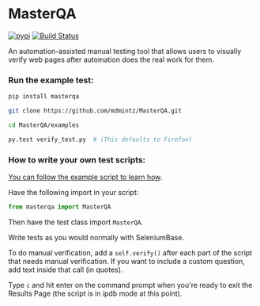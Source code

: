 # MasterQA
[![pypi](https://img.shields.io/pypi/v/masterqa.svg)](https://pypi.python.org/pypi/seleniumbase) [![Build Status](https://travis-ci.org/mdmintz/MasterQA.svg?branch=master)](https://travis-ci.org/mdmintz/SeleniumBase)

An automation-assisted manual testing tool that allows users to visually verify web pages after automation does the real work for them.

### Run the example test:
```bash
pip install masterqa

git clone https://github.com/mdmintz/MasterQA.git

cd MasterQA/examples

py.test verify_test.py  # (This defaults to Firefox)
```

### How to write your own test scripts:

[You can follow the example script to learn how](https://github.com/mdmintz/MasterQA/blob/master/examples/verify_test.py).

Have the following import in your script:
```python
from masterqa import MasterQA
```

Then have the test class import ``MasterQA``.

Write tests as you would normally with SeleniumBase.

To do manual verification, add a ``self.verify()`` after each part of the script that needs manual verification. If you want to include a custom question, add text inside that call (in quotes).

Type ``c`` and hit enter on the command prompt when you're ready to exit the Results Page (the script is in ipdb mode at this point).
